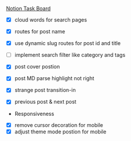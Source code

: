 <!--
 * @Author: Ruoyu
 * @FilePath: \next-client\todo.md
-->
[Notion Task Board](https://pickled-wavelength-834.notion.site/20909d852f724c6db954cd65cdf70a4a?v=591ee0e1c96741d98672d5f991f7bac0)


- [X] cloud words for search pages
- [X] routes for post name
- [X] use dynamic slug routes for post id and title
- [ ] implement search filter like category and tags
- [X] post cover postion
- [X] post MD parse highlight not right
- [X] strange post transition-in 
- [X] previous post & next post


* Responsiveness

- [X] remove cursor decoration for mobile
- [X] adjust theme mode postion for mobile